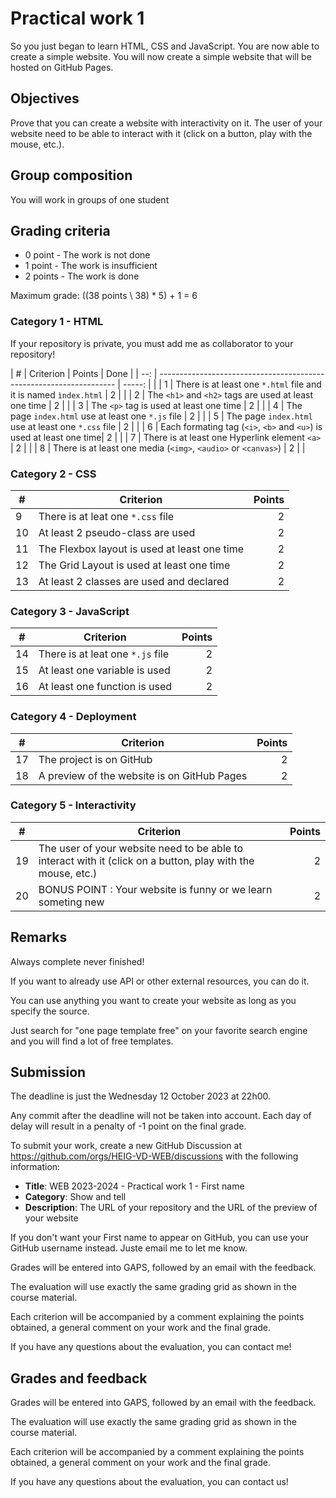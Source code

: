 # Practical work 1

So you just began to learn HTML, CSS and JavaScript. You are now able to create a simple website. You will now create a simple website that will be hosted on GitHub Pages.

## Objectives

Prove that you can create a website with interactivity on it. The user of your website need to be able to interact with it (click on a button, play with the mouse, etc.).

## Group composition

You will work in groups of one student

## Grading criteria

- 0 point - The work is not done
- 1 point - The work is insufficient
- 2 points - The work is done

Maximum grade: ((38 points \\ 38) * 5) + 1 = 6

### Category 1 - HTML

If your repository is private, you must add me as collaborator to your
repository!

| #   | Criterion                                                            | Points | Done |
| --: | -------------------------------------------------------------------  | -----: |      |
| 1   | There is at least one `*.html` file and it is named `ìndex.html`     |      2 |      |
| 2   | The `<h1>` and `<h2>` tags are used at least one time                |      2 |      |
| 3   | The `<p>` tag is used at least one time                              |      2 |      |
| 4   | The page `index.html` use at least one `*.js` file                   |      2 |      |
| 5   | The page `index.html` use at least one `*.css` file                  |      2 |      |
| 6   | Each formating tag (`<i>`, `<b>` and `<u>`) is used at least one time|      2 |      |
| 7   | There is at least one Hyperlink element `<a>`                        |      2 |      |
| 8   | There is at least one media (`<img>`, `<audio>` or `<canvas>`)       |      2 |      |

### Category 2 - CSS

| #   | Criterion                                                        | Points |
| --- | ---------------------------------------------------------------- | -----: |
| 9   | There is at leat one `*.css` file                                |      2 |
| 10  | At least 2 pseudo-class are used                                 |      2 |
| 11  | The Flexbox layout is used at least one time                     |      2 |
| 12  | The Grid Layout is used at least one time                        |      2 |
| 13  | At least 2 classes are used and declared                         |      2 |


### Category 3 - JavaScript

| #   | Criterion                                                        | Points |
| --- | ---------------------------------------------------------------- | -----: |
| 14  | There is at leat one `*.js` file                                 |      2 |
| 15  | At least one variable is used                                    |      2 |
| 16  | At least one function is used                                    |      2 |

### Category 4 - Deployment

| #   | Criterion                                                        | Points |
| --- | ---------------------------------------------------------------- | -----: |
| 17   | The project is on GitHub                                        |      2 |
| 18   | A preview of the website is on GitHub Pages                     |      2 |

### Category 5 - Interactivity

| #   | Criterion                                                                                                      | Points |
| --- | -------------------------------------------------------------------------------------------------------------- | -----: |
| 19  | The user of your website need to be able to interact with it (click on a button, play with the mouse, etc.)    |      2 |
| 20  | BONUS POINT : Your website is funny or we learn someting new                                                   |      2 |

## Remarks

Always complete never finished!

If you want to already use API or other external resources, you can do it.

You can use anything you want to create your website as long as you specify the source.

Just search for "one page template free" on your favorite search engine and you will find a lot of free templates.

## Submission

The deadline is just the Wednesday 12 October 2023 at 22h00.

Any commit after the deadline will not be taken into account. Each day of delay will result in a penalty of -1 point on the final grade.

To submit your work, create a new GitHub Discussion at <https://github.com/orgs/HEIG-VD-WEB/discussions> with the following information:

- **Title**: WEB 2023-2024 - Practical work 1 - First name
- **Category**: Show and tell
- **Description**: The URL of your repository and the URL of the preview of your website

If you don't want your First name to appear on GitHub, you can use your GitHub username instead. Juste email me to let me know.

Grades will be entered into GAPS, followed by an email with the feedback.

The evaluation will use exactly the same grading grid as shown in the course material.

Each criterion will be accompanied by a comment explaining the points obtained, a general comment on your work and the final grade.

If you have any questions about the evaluation, you can contact me!

## Grades and feedback

Grades will be entered into GAPS, followed by an email with the feedback.

The evaluation will use exactly the same grading grid as shown in the course material.

Each criterion will be accompanied by a comment explaining the points obtained, a general comment on your work and the final grade.

If you have any questions about the evaluation, you can contact us!

